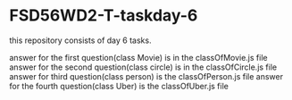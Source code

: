 # FSD56WD2-T-taskday-6
this repository consists of day 6 tasks.


answer for the first question(class Movie) is in the classOfMovie.js file
answer for the second question(class circle) is in the classOfCircle.js file
answer for third question(class person) is the classOfPerson.js file
answer for the fourth question(class Uber) is the classOfUber.js file
